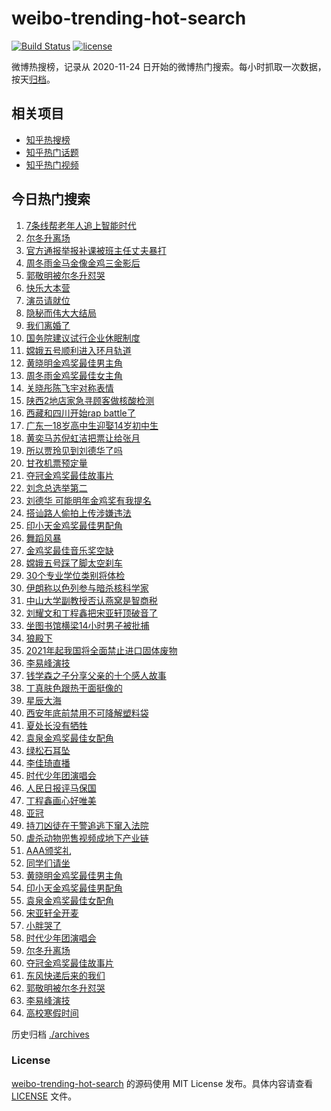 # weibo-trending-hot-search

[![Build Status](https://github.com/justjavac/weibo-trending-hot-search/workflows/ci/badge.svg?branch=master)](https://github.com/justjavac/weibo-trending-hot-search/actions)
[![license](https://img.shields.io/github/license/justjavac/weibo-trending-hot-search)](https://github.com/justjavac/weibo-trending-hot-search/blob/master/LICENSE)

微博热搜榜，记录从 2020-11-24 日开始的微博热门搜索。每小时抓取一次数据，按天[归档](./archives)。

## 相关项目

- [知乎热搜榜](https://github.com/justjavac/zhihu-trending-top-search)
- [知乎热门话题](https://github.com/justjavac/zhihu-trending-hot-questions)
- [知乎热门视频](https://github.com/justjavac/zhihu-trending-hot-video)

## 今日热门搜索

<!-- BEGIN -->
<!-- 最后更新时间 Sun Nov 29 2020 04:12:08 GMT+0800 (CST) -->
1. [7条线帮老年人追上智能时代](https://s.weibo.com//weibo?q=%237%E6%9D%A1%E7%BA%BF%E5%B8%AE%E8%80%81%E5%B9%B4%E4%BA%BA%E8%BF%BD%E4%B8%8A%E6%99%BA%E8%83%BD%E6%97%B6%E4%BB%A3%23&Refer=new_time)
1. [尔冬升离场](https://s.weibo.com//weibo?q=%23%E5%B0%94%E5%86%AC%E5%8D%87%E7%A6%BB%E5%9C%BA%23&Refer=top)
1. [官方通报举报补课被班主任丈夫暴打](https://s.weibo.com//weibo?q=%23%E5%AE%98%E6%96%B9%E9%80%9A%E6%8A%A5%E4%B8%BE%E6%8A%A5%E8%A1%A5%E8%AF%BE%E8%A2%AB%E7%8F%AD%E4%B8%BB%E4%BB%BB%E4%B8%88%E5%A4%AB%E6%9A%B4%E6%89%93%23&Refer=top)
1. [周冬雨金马金像金鸡三金影后](https://s.weibo.com//weibo?q=%23%E5%91%A8%E5%86%AC%E9%9B%A8%E9%87%91%E9%A9%AC%E9%87%91%E5%83%8F%E9%87%91%E9%B8%A1%E4%B8%89%E9%87%91%E5%BD%B1%E5%90%8E%23&Refer=top)
1. [郭敬明被尔冬升怼哭](https://s.weibo.com//weibo?q=%23%E9%83%AD%E6%95%AC%E6%98%8E%E8%A2%AB%E5%B0%94%E5%86%AC%E5%8D%87%E6%80%BC%E5%93%AD%23&Refer=top)
1. [快乐大本营](https://s.weibo.com//weibo?q=%E5%BF%AB%E4%B9%90%E5%A4%A7%E6%9C%AC%E8%90%A5&Refer=top)
1. [演员请就位](https://s.weibo.com//weibo?q=%E6%BC%94%E5%91%98%E8%AF%B7%E5%B0%B1%E4%BD%8D&Refer=top)
1. [隐秘而伟大大结局](https://s.weibo.com//weibo?q=%23%E9%9A%90%E7%A7%98%E8%80%8C%E4%BC%9F%E5%A4%A7%E5%A4%A7%E7%BB%93%E5%B1%80%23&Refer=top)
1. [我们离婚了](https://s.weibo.com//weibo?q=%E6%88%91%E4%BB%AC%E7%A6%BB%E5%A9%9A%E4%BA%86&Refer=top)
1. [国务院建议试行企业休眠制度](https://s.weibo.com//weibo?q=%E5%9B%BD%E5%8A%A1%E9%99%A2%E5%BB%BA%E8%AE%AE%E8%AF%95%E8%A1%8C%E4%BC%81%E4%B8%9A%E4%BC%91%E7%9C%A0%E5%88%B6%E5%BA%A6&Refer=top)
1. [嫦娥五号顺利进入环月轨道](https://s.weibo.com//weibo?q=%23%E5%AB%A6%E5%A8%A5%E4%BA%94%E5%8F%B7%E9%A1%BA%E5%88%A9%E8%BF%9B%E5%85%A5%E7%8E%AF%E6%9C%88%E8%BD%A8%E9%81%93%23&Refer=top)
1. [黄晓明金鸡奖最佳男主角](https://s.weibo.com//weibo?q=%23%E9%BB%84%E6%99%93%E6%98%8E%E9%87%91%E9%B8%A1%E5%A5%96%E6%9C%80%E4%BD%B3%E7%94%B7%E4%B8%BB%E8%A7%92%23&Refer=top)
1. [周冬雨金鸡奖最佳女主角](https://s.weibo.com//weibo?q=%23%E5%91%A8%E5%86%AC%E9%9B%A8%E9%87%91%E9%B8%A1%E5%A5%96%E6%9C%80%E4%BD%B3%E5%A5%B3%E4%B8%BB%E8%A7%92%23&Refer=top)
1. [关晓彤陈飞宇对称表情](https://s.weibo.com//weibo?q=%23%E5%85%B3%E6%99%93%E5%BD%A4%E9%99%88%E9%A3%9E%E5%AE%87%E5%AF%B9%E7%A7%B0%E8%A1%A8%E6%83%85%23&Refer=top)
1. [陕西2地店家急寻顾客做核酸检测](https://s.weibo.com//weibo?q=%23%E9%99%95%E8%A5%BF2%E5%9C%B0%E5%BA%97%E5%AE%B6%E6%80%A5%E5%AF%BB%E9%A1%BE%E5%AE%A2%E5%81%9A%E6%A0%B8%E9%85%B8%E6%A3%80%E6%B5%8B%23&Refer=top)
1. [西藏和四川开始rap battle了](https://s.weibo.com//weibo?q=%E8%A5%BF%E8%97%8F%E5%92%8C%E5%9B%9B%E5%B7%9D%E5%BC%80%E5%A7%8Brap%20battle%E4%BA%86&Refer=top)
1. [广东一18岁高中生迎娶14岁初中生](https://s.weibo.com//weibo?q=%23%E5%B9%BF%E4%B8%9C%E4%B8%8018%E5%B2%81%E9%AB%98%E4%B8%AD%E7%94%9F%E8%BF%8E%E5%A8%B614%E5%B2%81%E5%88%9D%E4%B8%AD%E7%94%9F%23&Refer=top)
1. [黄奕马苏倪虹洁把票让给张月](https://s.weibo.com//weibo?q=%23%E9%BB%84%E5%A5%95%E9%A9%AC%E8%8B%8F%E5%80%AA%E8%99%B9%E6%B4%81%E6%8A%8A%E7%A5%A8%E8%AE%A9%E7%BB%99%E5%BC%A0%E6%9C%88%23&Refer=top)
1. [所以贾玲见到刘德华了吗](https://s.weibo.com//weibo?q=%23%E6%89%80%E4%BB%A5%E8%B4%BE%E7%8E%B2%E8%A7%81%E5%88%B0%E5%88%98%E5%BE%B7%E5%8D%8E%E4%BA%86%E5%90%97%23&Refer=top)
1. [甘孜机票预定量](https://s.weibo.com//weibo?q=%23%E7%94%98%E5%AD%9C%E6%9C%BA%E7%A5%A8%E9%A2%84%E5%AE%9A%E9%87%8F%23&Refer=top)
1. [夺冠金鸡奖最佳故事片](https://s.weibo.com//weibo?q=%E5%A4%BA%E5%86%A0%E9%87%91%E9%B8%A1%E5%A5%96%E6%9C%80%E4%BD%B3%E6%95%85%E4%BA%8B%E7%89%87&Refer=top)
1. [刘念总选举第二](https://s.weibo.com//weibo?q=%23%E5%88%98%E5%BF%B5%E6%80%BB%E9%80%89%E4%B8%BE%E7%AC%AC%E4%BA%8C%23&Refer=top)
1. [刘德华 可能明年金鸡奖有我提名](https://s.weibo.com//weibo?q=%E5%88%98%E5%BE%B7%E5%8D%8E%20%E5%8F%AF%E8%83%BD%E6%98%8E%E5%B9%B4%E9%87%91%E9%B8%A1%E5%A5%96%E6%9C%89%E6%88%91%E6%8F%90%E5%90%8D&Refer=top)
1. [搭讪路人偷拍上传涉嫌违法](https://s.weibo.com//weibo?q=%23%E6%90%AD%E8%AE%AA%E8%B7%AF%E4%BA%BA%E5%81%B7%E6%8B%8D%E4%B8%8A%E4%BC%A0%E6%B6%89%E5%AB%8C%E8%BF%9D%E6%B3%95%23&Refer=top)
1. [印小天金鸡奖最佳男配角](https://s.weibo.com//weibo?q=%23%E5%8D%B0%E5%B0%8F%E5%A4%A9%E9%87%91%E9%B8%A1%E5%A5%96%E6%9C%80%E4%BD%B3%E7%94%B7%E9%85%8D%E8%A7%92%23&Refer=top)
1. [舞蹈风暴](https://s.weibo.com//weibo?q=%E8%88%9E%E8%B9%88%E9%A3%8E%E6%9A%B4&Refer=top)
1. [金鸡奖最佳音乐奖空缺](https://s.weibo.com//weibo?q=%23%E9%87%91%E9%B8%A1%E5%A5%96%E6%9C%80%E4%BD%B3%E9%9F%B3%E4%B9%90%E5%A5%96%E7%A9%BA%E7%BC%BA%23&Refer=top)
1. [嫦娥五号踩了脚太空刹车](https://s.weibo.com//weibo?q=%23%E5%AB%A6%E5%A8%A5%E4%BA%94%E5%8F%B7%E8%B8%A9%E4%BA%86%E8%84%9A%E5%A4%AA%E7%A9%BA%E5%88%B9%E8%BD%A6%23&Refer=top)
1. [30个专业学位类别将体检](https://s.weibo.com//weibo?q=%2330%E4%B8%AA%E4%B8%93%E4%B8%9A%E5%AD%A6%E4%BD%8D%E7%B1%BB%E5%88%AB%E5%B0%86%E4%BD%93%E6%A3%80%23&Refer=top)
1. [伊朗称以色列参与暗杀核科学家](https://s.weibo.com//weibo?q=%E4%BC%8A%E6%9C%97%E7%A7%B0%E4%BB%A5%E8%89%B2%E5%88%97%E5%8F%82%E4%B8%8E%E6%9A%97%E6%9D%80%E6%A0%B8%E7%A7%91%E5%AD%A6%E5%AE%B6&Refer=top)
1. [中山大学副教授否认燕窝是智商税](https://s.weibo.com//weibo?q=%23%E4%B8%AD%E5%B1%B1%E5%A4%A7%E5%AD%A6%E5%89%AF%E6%95%99%E6%8E%88%E5%90%A6%E8%AE%A4%E7%87%95%E7%AA%9D%E6%98%AF%E6%99%BA%E5%95%86%E7%A8%8E%23&Refer=top)
1. [刘耀文和丁程鑫把宋亚轩顶破音了](https://s.weibo.com//weibo?q=%23%E5%88%98%E8%80%80%E6%96%87%E5%92%8C%E4%B8%81%E7%A8%8B%E9%91%AB%E6%8A%8A%E5%AE%8B%E4%BA%9A%E8%BD%A9%E9%A1%B6%E7%A0%B4%E9%9F%B3%E4%BA%86%23&Refer=top)
1. [坐图书馆横梁14小时男子被批捕](https://s.weibo.com//weibo?q=%E5%9D%90%E5%9B%BE%E4%B9%A6%E9%A6%86%E6%A8%AA%E6%A2%8114%E5%B0%8F%E6%97%B6%E7%94%B7%E5%AD%90%E8%A2%AB%E6%89%B9%E6%8D%95&Refer=top)
1. [狼殿下](https://s.weibo.com//weibo?q=%E7%8B%BC%E6%AE%BF%E4%B8%8B&Refer=top)
1. [2021年起我国将全面禁止进口固体废物](https://s.weibo.com//weibo?q=%232021%E5%B9%B4%E8%B5%B7%E6%88%91%E5%9B%BD%E5%B0%86%E5%85%A8%E9%9D%A2%E7%A6%81%E6%AD%A2%E8%BF%9B%E5%8F%A3%E5%9B%BA%E4%BD%93%E5%BA%9F%E7%89%A9%23&Refer=top)
1. [李易峰演技](https://s.weibo.com//weibo?q=%23%E6%9D%8E%E6%98%93%E5%B3%B0%E6%BC%94%E6%8A%80%23&Refer=top)
1. [钱学森之子分享父亲的十个感人故事](https://s.weibo.com//weibo?q=%23%E9%92%B1%E5%AD%A6%E6%A3%AE%E4%B9%8B%E5%AD%90%E5%88%86%E4%BA%AB%E7%88%B6%E4%BA%B2%E7%9A%84%E5%8D%81%E4%B8%AA%E6%84%9F%E4%BA%BA%E6%95%85%E4%BA%8B%23&Refer=top)
1. [丁真肤色跟热干面挺像的](https://s.weibo.com//weibo?q=%23%E4%B8%81%E7%9C%9F%E8%82%A4%E8%89%B2%E8%B7%9F%E7%83%AD%E5%B9%B2%E9%9D%A2%E6%8C%BA%E5%83%8F%E7%9A%84%23&Refer=top)
1. [星辰大海](https://s.weibo.com//weibo?q=%E6%98%9F%E8%BE%B0%E5%A4%A7%E6%B5%B7&Refer=top)
1. [西安年底前禁用不可降解塑料袋](https://s.weibo.com//weibo?q=%23%E8%A5%BF%E5%AE%89%E5%B9%B4%E5%BA%95%E5%89%8D%E7%A6%81%E7%94%A8%E4%B8%8D%E5%8F%AF%E9%99%8D%E8%A7%A3%E5%A1%91%E6%96%99%E8%A2%8B%23&Refer=top)
1. [夏处长没有牺牲](https://s.weibo.com//weibo?q=%23%E5%A4%8F%E5%A4%84%E9%95%BF%E6%B2%A1%E6%9C%89%E7%89%BA%E7%89%B2%23&Refer=top)
1. [袁泉金鸡奖最佳女配角](https://s.weibo.com//weibo?q=%E8%A2%81%E6%B3%89%E9%87%91%E9%B8%A1%E5%A5%96%E6%9C%80%E4%BD%B3%E5%A5%B3%E9%85%8D%E8%A7%92&Refer=top)
1. [绿松石耳坠](https://s.weibo.com//weibo?q=%23%E7%BB%BF%E6%9D%BE%E7%9F%B3%E8%80%B3%E5%9D%A0%23&Refer=top)
1. [李佳琦直播](https://s.weibo.com//weibo?q=%E6%9D%8E%E4%BD%B3%E7%90%A6%E7%9B%B4%E6%92%AD&Refer=top)
1. [时代少年团演唱会](https://s.weibo.com//weibo?q=%E6%97%B6%E4%BB%A3%E5%B0%91%E5%B9%B4%E5%9B%A2%E6%BC%94%E5%94%B1%E4%BC%9A&Refer=top)
1. [人民日报评马保国](https://s.weibo.com//weibo?q=%23%E4%BA%BA%E6%B0%91%E6%97%A5%E6%8A%A5%E8%AF%84%E9%A9%AC%E4%BF%9D%E5%9B%BD%23&Refer=top)
1. [丁程鑫画心好唯美](https://s.weibo.com//weibo?q=%23%E4%B8%81%E7%A8%8B%E9%91%AB%E7%94%BB%E5%BF%83%E5%A5%BD%E5%94%AF%E7%BE%8E%23&Refer=top)
1. [亚冠](https://s.weibo.com//weibo?q=%E4%BA%9A%E5%86%A0&Refer=top)
1. [持刀凶徒在干警追逃下窜入法院](https://s.weibo.com//weibo?q=%23%E6%8C%81%E5%88%80%E5%87%B6%E5%BE%92%E5%9C%A8%E5%B9%B2%E8%AD%A6%E8%BF%BD%E9%80%83%E4%B8%8B%E7%AA%9C%E5%85%A5%E6%B3%95%E9%99%A2%23&Refer=top)
1. [虐杀动物兜售视频成地下产业链](https://s.weibo.com//weibo?q=%23%E8%99%90%E6%9D%80%E5%8A%A8%E7%89%A9%E5%85%9C%E5%94%AE%E8%A7%86%E9%A2%91%E6%88%90%E5%9C%B0%E4%B8%8B%E4%BA%A7%E4%B8%9A%E9%93%BE%23&Refer=top)
1. [AAA颁奖礼](https://s.weibo.com//weibo?q=AAA%E9%A2%81%E5%A5%96%E7%A4%BC&Refer=top)
1. [同学们请坐](https://s.weibo.com//weibo?q=%23%E5%90%8C%E5%AD%A6%E4%BB%AC%E8%AF%B7%E5%9D%90%23&Refer=new_time)
1. [黄晓明金鸡奖最佳男主角](https://s.weibo.com//weibo?q=%E9%BB%84%E6%99%93%E6%98%8E%E9%87%91%E9%B8%A1%E5%A5%96%E6%9C%80%E4%BD%B3%E7%94%B7%E4%B8%BB%E8%A7%92&Refer=top)
1. [印小天金鸡奖最佳男配角](https://s.weibo.com//weibo?q=%E5%8D%B0%E5%B0%8F%E5%A4%A9%E9%87%91%E9%B8%A1%E5%A5%96%E6%9C%80%E4%BD%B3%E7%94%B7%E9%85%8D%E8%A7%92&Refer=top)
1. [袁泉金鸡奖最佳女配角](https://s.weibo.com//weibo?q=%23%E8%A2%81%E6%B3%89%E9%87%91%E9%B8%A1%E5%A5%96%E6%9C%80%E4%BD%B3%E5%A5%B3%E9%85%8D%E8%A7%92%23&Refer=top)
1. [宋亚轩全开麦](https://s.weibo.com//weibo?q=%23%E5%AE%8B%E4%BA%9A%E8%BD%A9%E5%85%A8%E5%BC%80%E9%BA%A6%23&Refer=top)
1. [小胖哭了](https://s.weibo.com//weibo?q=%E5%B0%8F%E8%83%96%E5%93%AD%E4%BA%86&Refer=top)
1. [时代少年团演唱会](https://s.weibo.com//weibo?q=%23%E6%97%B6%E4%BB%A3%E5%B0%91%E5%B9%B4%E5%9B%A2%E6%BC%94%E5%94%B1%E4%BC%9A%23&Refer=top)
1. [尔冬升离场](https://s.weibo.com//weibo?q=%E5%B0%94%E5%86%AC%E5%8D%87%E7%A6%BB%E5%9C%BA&Refer=top)
1. [夺冠金鸡奖最佳故事片](https://s.weibo.com//weibo?q=%23%E5%A4%BA%E5%86%A0%E9%87%91%E9%B8%A1%E5%A5%96%E6%9C%80%E4%BD%B3%E6%95%85%E4%BA%8B%E7%89%87%23&Refer=top)
1. [东风快递后来的我们](https://s.weibo.com//weibo?q=%E4%B8%9C%E9%A3%8E%E5%BF%AB%E9%80%92%E5%90%8E%E6%9D%A5%E7%9A%84%E6%88%91%E4%BB%AC&Refer=top)
1. [郭敬明被尔冬升怼哭](https://s.weibo.com//weibo?q=%E9%83%AD%E6%95%AC%E6%98%8E%E8%A2%AB%E5%B0%94%E5%86%AC%E5%8D%87%E6%80%BC%E5%93%AD&Refer=top)
1. [李易峰演技](https://s.weibo.com//weibo?q=%E6%9D%8E%E6%98%93%E5%B3%B0%E6%BC%94%E6%8A%80&Refer=top)
1. [高校寒假时间](https://s.weibo.com//weibo?q=%23%E9%AB%98%E6%A0%A1%E5%AF%92%E5%81%87%E6%97%B6%E9%97%B4%23&Refer=top)
<!-- END -->

历史归档 [./archives](./archives)

### License

[weibo-trending-hot-search](https://github.com/justjavac/weibo-trending-hot-search) 的源码使用 MIT License 发布。具体内容请查看 [LICENSE](./LICENSE) 文件。
